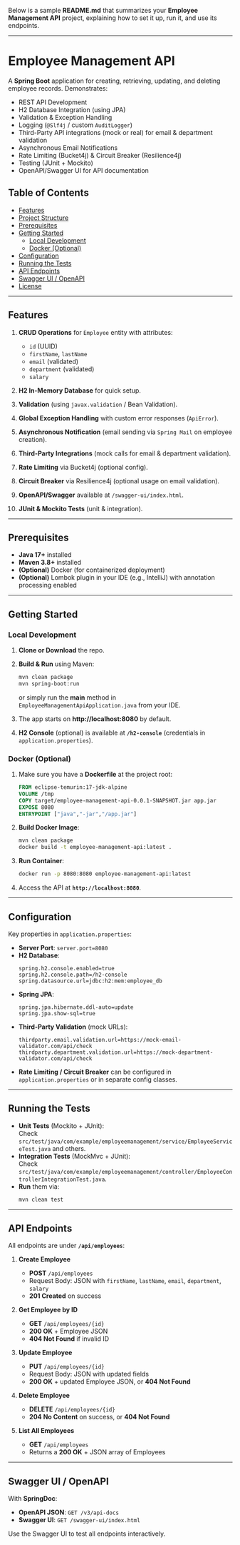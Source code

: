 Below is a sample **README.md** that summarizes your **Employee Management API** project, explaining how to set it up, run it, and use its endpoints.

---

# Employee Management API

A **Spring Boot** application for creating, retrieving, updating, and deleting employee records. Demonstrates:

- REST API Development
- H2 Database Integration (using JPA)
- Validation & Exception Handling
- Logging (`@Slf4j` / custom `AuditLogger`)
- Third-Party API integrations (mock or real) for email & department validation
- Asynchronous Email Notifications
- Rate Limiting (Bucket4j) & Circuit Breaker (Resilience4j)
- Testing (JUnit + Mockito)
- OpenAPI/Swagger UI for API documentation

## Table of Contents

- [Features](#features)
- [Project Structure](#project-structure)
- [Prerequisites](#prerequisites)
- [Getting Started](#getting-started)
    - [Local Development](#local-development)
    - [Docker (Optional)](#docker-optional)
- [Configuration](#configuration)
- [Running the Tests](#running-the-tests)
- [API Endpoints](#api-endpoints)
- [Swagger UI / OpenAPI](#swagger-ui--openapi)
- [License](#license)

---

## Features

1. **CRUD Operations** for `Employee` entity with attributes:
    - `id` (UUID)
    - `firstName`, `lastName`
    - `email` (validated)
    - `department` (validated)
    - `salary`

2. **H2 In-Memory Database** for quick setup.
3. **Validation** (using `javax.validation` / Bean Validation).
4. **Global Exception Handling** with custom error responses (`ApiError`).
5. **Asynchronous Notification** (email sending via `Spring Mail` on employee creation).
6. **Third-Party Integrations** (mock calls for email & department validation).
7. **Rate Limiting** via Bucket4j (optional config).
8. **Circuit Breaker** via Resilience4j (optional usage on email validation).
9. **OpenAPI/Swagger** available at `/swagger-ui/index.html`.
10. **JUnit & Mockito Tests** (unit & integration).

---

## Prerequisites

- **Java 17+** installed
- **Maven 3.8+** installed
- **(Optional)** Docker (for containerized deployment)
- **(Optional)** Lombok plugin in your IDE (e.g., IntelliJ) with annotation processing enabled

---

## Getting Started

### Local Development

1. **Clone or Download** the repo.
2. **Build & Run** using Maven:
   ```bash
   mvn clean package
   mvn spring-boot:run
   ```
   or simply run the **main** method in `EmployeeManagementApiApplication.java` from your IDE.

3. The app starts on **http://localhost:8080** by default.
4. **H2 Console** (optional) is available at **`/h2-console`** (credentials in `application.properties`).

### Docker (Optional)

1. Make sure you have a **Dockerfile** at the project root:
   ```dockerfile
   FROM eclipse-temurin:17-jdk-alpine
   VOLUME /tmp
   COPY target/employee-management-api-0.0.1-SNAPSHOT.jar app.jar
   EXPOSE 8080
   ENTRYPOINT ["java","-jar","/app.jar"]
   ```
2. **Build Docker Image**:
   ```bash
   mvn clean package
   docker build -t employee-management-api:latest .
   ```
3. **Run Container**:
   ```bash
   docker run -p 8080:8080 employee-management-api:latest
   ```
4. Access the API at **`http://localhost:8080`**.

---

## Configuration

Key properties in `application.properties`:

- **Server Port**: `server.port=8080`
- **H2 Database**:
  ```properties
  spring.h2.console.enabled=true
  spring.h2.console.path=/h2-console
  spring.datasource.url=jdbc:h2:mem:employee_db
  ```
- **Spring JPA**:
  ```properties
  spring.jpa.hibernate.ddl-auto=update
  spring.jpa.show-sql=true
  ```
- **Third-Party Validation** (mock URLs):
  ```properties
  thirdparty.email.validation.url=https://mock-email-validator.com/api/check
  thirdparty.department.validation.url=https://mock-department-validator.com/api/check
  ```
- **Rate Limiting / Circuit Breaker** can be configured in `application.properties` or in separate config classes.

---

## Running the Tests

- **Unit Tests** (Mockito + JUnit):  
  Check `src/test/java/com/example/employeemanagement/service/EmployeeServiceTest.java` and others.
- **Integration Tests** (MockMvc + JUnit):  
  Check `src/test/java/com/example/employeemanagement/controller/EmployeeControllerIntegrationTest.java`.
- **Run** them via:
  ```bash
  mvn clean test
  ```

---

## API Endpoints

All endpoints are under **`/api/employees`**:

1. **Create Employee**
    - **POST** `/api/employees`
    - Request Body: JSON with `firstName`, `lastName`, `email`, `department`, `salary`
    - **201 Created** on success

2. **Get Employee by ID**
    - **GET** `/api/employees/{id}`
    - **200 OK** + Employee JSON
    - **404 Not Found** if invalid ID

3. **Update Employee**
    - **PUT** `/api/employees/{id}`
    - Request Body: JSON with updated fields
    - **200 OK** + updated Employee JSON, or **404 Not Found**

4. **Delete Employee**
    - **DELETE** `/api/employees/{id}`
    - **204 No Content** on success, or **404 Not Found**

5. **List All Employees**
    - **GET** `/api/employees`
    - Returns a **200 OK** + JSON array of Employees

---

## Swagger UI / OpenAPI

With **SpringDoc**:

- **OpenAPI JSON**: `GET /v3/api-docs`
- **Swagger UI**: `GET /swagger-ui/index.html`

Use the Swagger UI to test all endpoints interactively.

